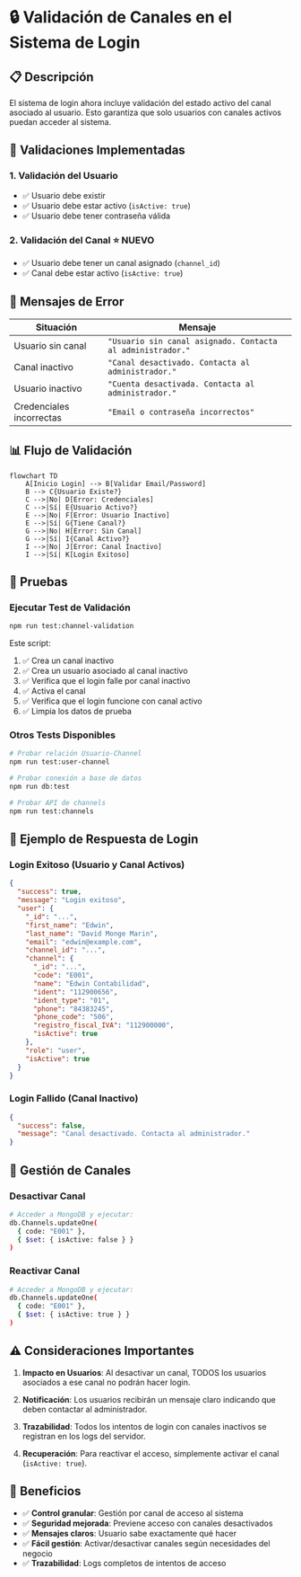 # 🔒 Validación de Canales en el Sistema de Login

## 📋 Descripción

El sistema de login ahora incluye validación del estado activo del canal asociado al usuario. Esto garantiza que solo usuarios con canales activos puedan acceder al sistema.

## 🔧 Validaciones Implementadas

### 1. **Validación del Usuario**

- ✅ Usuario debe existir
- ✅ Usuario debe estar activo (`isActive: true`)
- ✅ Usuario debe tener contraseña válida

### 2. **Validación del Canal** ⭐ **NUEVO**

- ✅ Usuario debe tener un canal asignado (`channel_id`)
- ✅ Canal debe estar activo (`isActive: true`)

## 🚫 Mensajes de Error

| Situación                | Mensaje                                                    |
| ------------------------ | ---------------------------------------------------------- |
| Usuario sin canal        | `"Usuario sin canal asignado. Contacta al administrador."` |
| Canal inactivo           | `"Canal desactivado. Contacta al administrador."`          |
| Usuario inactivo         | `"Cuenta desactivada. Contacta al administrador."`         |
| Credenciales incorrectas | `"Email o contraseña incorrectos"`                         |

## 📊 Flujo de Validación

```mermaid
flowchart TD
    A[Inicio Login] --> B[Validar Email/Password]
    B --> C{Usuario Existe?}
    C -->|No| D[Error: Credenciales]
    C -->|Sí| E{Usuario Activo?}
    E -->|No| F[Error: Usuario Inactivo]
    E -->|Sí| G{Tiene Canal?}
    G -->|No| H[Error: Sin Canal]
    G -->|Sí| I{Canal Activo?}
    I -->|No| J[Error: Canal Inactivo]
    I -->|Sí| K[Login Exitoso]
```

## 🧪 Pruebas

### Ejecutar Test de Validación

```bash
npm run test:channel-validation
```

Este script:

1. ✅ Crea un canal inactivo
2. ✅ Crea un usuario asociado al canal inactivo
3. ✅ Verifica que el login falle por canal inactivo
4. ✅ Activa el canal
5. ✅ Verifica que el login funcione con canal activo
6. ✅ Limpia los datos de prueba

### Otros Tests Disponibles

```bash
# Probar relación Usuario-Channel
npm run test:user-channel

# Probar conexión a base de datos
npm run db:test

# Probar API de channels
npm run test:channels
```

## 📝 Ejemplo de Respuesta de Login

### Login Exitoso (Usuario y Canal Activos)

```json
{
  "success": true,
  "message": "Login exitoso",
  "user": {
    "_id": "...",
    "first_name": "Edwin",
    "last_name": "David Monge Marin",
    "email": "edwin@example.com",
    "channel_id": "...",
    "channel": {
      "_id": "...",
      "code": "E001",
      "name": "Edwin Contabilidad",
      "ident": "112900656",
      "ident_type": "01",
      "phone": "84383245",
      "phone_code": "506",
      "registro_fiscal_IVA": "112900000",
      "isActive": true
    },
    "role": "user",
    "isActive": true
  }
}
```

### Login Fallido (Canal Inactivo)

```json
{
  "success": false,
  "message": "Canal desactivado. Contacta al administrador."
}
```

## 🔧 Gestión de Canales

### Desactivar Canal

```bash
# Acceder a MongoDB y ejecutar:
db.Channels.updateOne(
  { code: "E001" },
  { $set: { isActive: false } }
)
```

### Reactivar Canal

```bash
# Acceder a MongoDB y ejecutar:
db.Channels.updateOne(
  { code: "E001" },
  { $set: { isActive: true } }
)
```

## ⚠️ Consideraciones Importantes

1. **Impacto en Usuarios**: Al desactivar un canal, TODOS los usuarios asociados a ese canal no podrán hacer login.

2. **Notificación**: Los usuarios recibirán un mensaje claro indicando que deben contactar al administrador.

3. **Trazabilidad**: Todos los intentos de login con canales inactivos se registran en los logs del servidor.

4. **Recuperación**: Para reactivar el acceso, simplemente activar el canal (`isActive: true`).

## 🎯 Beneficios

- ✅ **Control granular**: Gestión por canal de acceso al sistema
- ✅ **Seguridad mejorada**: Previene acceso con canales desactivados
- ✅ **Mensajes claros**: Usuario sabe exactamente qué hacer
- ✅ **Fácil gestión**: Activar/desactivar canales según necesidades del negocio
- ✅ **Trazabilidad**: Logs completos de intentos de acceso
